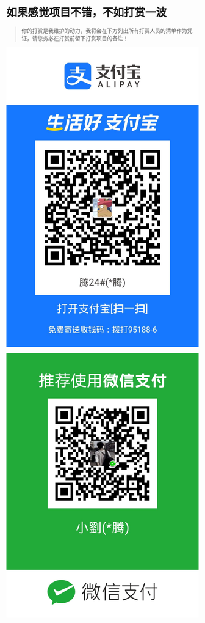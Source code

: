 # 如果感觉项目不错，不如打赏一波

> 你的打赏是我维护的动力，我将会在下方列出所有打赏人员的清单作为凭证，请您务必在打赏前留下打赏项目的备注！


![](/image/alipay_payment.jpg)

![](/image/wechat_payment.jpg)
